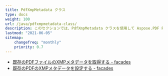 ```yaml
---
title: PdfXmpMetadata クラス
type: docs
weight: 100
url: /java/pdfxmpmetadata-class/
description: このセクションでは、PdfXmpMetadata クラスを使用して Aspose.PDF Facades を操作する方法を説明します。
lastmod: "2021-06-05"
sitemap:
    changefreq: "monthly"
    priority: 0.7
---
```


- [既存のPDFファイルのXMPメタデータを取得する - facades](/pdf/java/get-xmp-metadata/)
- [既存のPDFのXMPメタデータを設定する - facades](/pdf/java/set-xmp-metadata/)